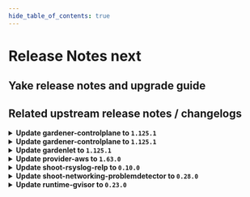 ```yaml
---
hide_table_of_contents: true
---
```


# Release Notes next

## Yake release notes and upgrade guide

## Related upstream release notes / changelogs


<details>
<summary><b>Update gardener-controlplane to <code>1.125.1</code></b></summary>

# [github.com/gardener/gardener:v1.125.1]

## 🏃 Others
- `[DEPENDENCY]` The following dependencies have been updated:  
  - `gardener/vpn2` from `0.41.0` to `0.41.1`. [Release Notes](https://redirect.github.com/gardener/vpn2/releases/tag/0.41.1) by @gardener-ci-robot [[#12726](https://github.com/gardener/gardener/pull/12726)]
- `[DEPENDENCY]` The following dependencies have been updated:  
  - `gardener/autoscaler` from `v1.32.0` to `v1.32.1`. [Release Notes](https://redirect.github.com/gardener/autoscaler/releases/tag/v1.32.1) by @gardener-ci-robot [[#12720](https://github.com/gardener/gardener/pull/12720)]


</details>

<details>
<summary><b>Update gardener-controlplane to <code>1.125.1</code></b></summary>

# [github.com/gardener/gardener:v1.125.1]

## 🏃 Others
- `[DEPENDENCY]` The following dependencies have been updated:  
  - `gardener/vpn2` from `0.41.0` to `0.41.1`. [Release Notes](https://redirect.github.com/gardener/vpn2/releases/tag/0.41.1) by @gardener-ci-robot [[#12726](https://github.com/gardener/gardener/pull/12726)]
- `[DEPENDENCY]` The following dependencies have been updated:  
  - `gardener/autoscaler` from `v1.32.0` to `v1.32.1`. [Release Notes](https://redirect.github.com/gardener/autoscaler/releases/tag/v1.32.1) by @gardener-ci-robot [[#12720](https://github.com/gardener/gardener/pull/12720)]


</details>

<details>
<summary><b>Update gardenlet to <code>1.125.1</code></b></summary>

# [github.com/gardener/gardener:v1.125.1]

## 🏃 Others
- `[DEPENDENCY]` The following dependencies have been updated:  
  - `gardener/vpn2` from `0.41.0` to `0.41.1`. [Release Notes](https://redirect.github.com/gardener/vpn2/releases/tag/0.41.1) by @gardener-ci-robot [[#12726](https://github.com/gardener/gardener/pull/12726)]
- `[DEPENDENCY]` The following dependencies have been updated:  
  - `gardener/autoscaler` from `v1.32.0` to `v1.32.1`. [Release Notes](https://redirect.github.com/gardener/autoscaler/releases/tag/v1.32.1) by @gardener-ci-robot [[#12720](https://github.com/gardener/gardener/pull/12720)]


</details>

<details>
<summary><b>Update provider-aws to <code>1.63.0</code></b></summary>




</details>

<details>
<summary><b>Update shoot-rsyslog-relp to <code>0.10.0</code></b></summary>

# [github.com/gardener/gardener-extension-shoot-rsyslog-relp:v0.10.0]

## ⚠️ Breaking Changes
- `[OPERATOR]` `shoot-rsyslog-relp` no longer supports Shoots with Кubernetes version <= 1.28. by @RadaBDimitrova [[#291](https://github.com/gardener/gardener-extension-shoot-rsyslog-relp/pull/291)]

## Helm Charts
- shoot-rsyslog-relp-admission-application: `europe-docker.pkg.dev/gardener-project/releases/charts/gardener/extensions/shoot-rsyslog-relp-admission-application:v0.10.0`
- shoot-rsyslog-relp-admission-runtime: `europe-docker.pkg.dev/gardener-project/releases/charts/gardener/extensions/shoot-rsyslog-relp-admission-runtime:v0.10.0`
- shoot-rsyslog-relp: `europe-docker.pkg.dev/gardener-project/releases/charts/gardener/extensions/shoot-rsyslog-relp:v0.10.0`
## Container (OCI) Images
- gardener-extension-shoot-rsyslog-relp-admission: `europe-docker.pkg.dev/gardener-project/releases/gardener/extensions/shoot-rsyslog-relp-admission:v0.10.0`
- gardener-extension-shoot-rsyslog-relp: `europe-docker.pkg.dev/gardener-project/releases/gardener/extensions/shoot-rsyslog-relp:v0.10.0`


</details>

<details>
<summary><b>Update shoot-networking-problemdetector to <code>0.28.0</code></b></summary>

# [github.com/gardener/gardener-extension-shoot-networking-problemdetector:v0.28.0]

## 🏃 Others
- `[OPERATOR]` `shoot-networking-problemdetector` no longer supports Shoots with Кubernetes version <= 1.28. by @georgibaltiev [[#259](https://github.com/gardener/gardener-extension-shoot-networking-problemdetector/pull/259)]
- `[OPERATOR]` export testresults as inlined ocm-resource by @heldkat [[#261](https://github.com/gardener/gardener-extension-shoot-networking-problemdetector/pull/261)]
- `[DEVELOPER]` migrate CICD-Pipeline to GitHub-Actions by @ccwienk [[#252](https://github.com/gardener/gardener-extension-shoot-networking-problemdetector/pull/252)]


</details>

<details>
<summary><b>Update runtime-gvisor to <code>0.23.0</code></b></summary>

# [github.com/gardener/gardener-extension-runtime-gvisor:v0.23.0]

## 🏃 Others
- `[DEVELOPER]` migrate CICD-Pipelines to GitHub-Actions by @ccwienk [[#237](https://github.com/gardener/gardener-extension-runtime-gvisor/pull/237)]

## 🏃 Others
- `[OPERATOR]` Update gvisor to 20250811.0, git diff of upstream gvisor https://github.com/google/gvisor/compare/release-20250505.0...release-20250811.0 by @Vincinator [[#271](https://github.com/gardener/gardener-extension-runtime-gvisor/pull/271)]
- `[OPERATOR]` Support containerd 2 with config version format=3 by @Vincinator [[#238](https://github.com/gardener/gardener-extension-runtime-gvisor/pull/238)]


</details>
